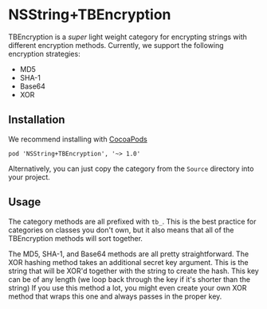 # NSString+TBEncryption #

TBEncryption is a _super_ light weight category for encrypting strings with
different encryption methods. Currently, we support the following encryption
strategies:

- MD5
- SHA-1
- Base64
- XOR

## Installation ##

We recommend installing with [CocoaPods][]

    pod 'NSString+TBEncryption', '~> 1.0'

Alternatively, you can just copy the category from the `Source` directory into
your project.

[CocoaPods]: http://cocoapods.org

## Usage ##

The category methods are all prefixed with `tb_`. This is the best practice
for categories on classes you don't own, but it also means that all of the
TBEncryption methods will sort together.

The MD5, SHA-1, and Base64 methods are all pretty straightforward. The XOR
hashing method takes an additional secret key argument. This is the string
that will be XOR'd together with the string to create the hash. This key can
be of any length (we loop back through the key if it's shorter than the
string) If you use this method a lot, you might even create your own XOR
method that wraps this one and always passes in the proper key.
